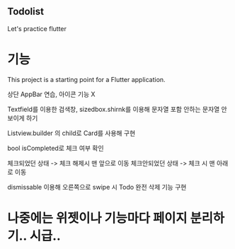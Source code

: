 ## Todolist

Let's practice flutter

# 기능

This project is a starting point for a Flutter application.

상단 AppBar 연습, 아이콘 기능 X

Textfield를 이용한 검색창, sizedbox.shirnk를 이용해 문자열 포함 안하는 문자열 안보이게 하기

Listview.builder 의 child로 Card를 사용해 구현

bool isCompleted로 체크 여부 확인

체크되었던 상태 -> 체크 해제시 맨 앞으로 이동
체크안되었던 상태 -> 체크 시 맨 아래로 이동

dismissable 이용해 오른쪽으로 swipe 시 Todo 완전 삭제 기능 구현

# 나중에는 위젯이나 기능마다 페이지 분리하기.. 시급..
